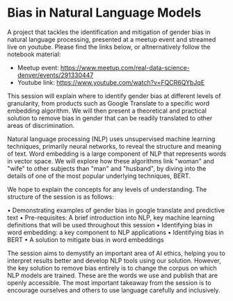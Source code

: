 # Bias in Natural Language Models
A project that tackles the identification and mitigation of gender bias in natural language processing, presented at a meetup event and streamed live on youtube. Please find the links below, or altnernatively follow the notebook material:
* Meetup event: https://www.meetup.com/real-data-science-denver/events/291330447
* Youtube link: https://www.youtube.com/watch?v=FQCR6QYbJqE

This session will explain where to identify gender bias at different levels of granularity, from products such as Google Translate to a specific word embedding algorithm. We will then present a theoretical and practical solution to remove bias in gender that can be readily translated to other areas of discrimination.

Natural language processing (NLP) uses unsupervised machine learning techniques, primarily neural networks, to reveal the structure and meaning of text. Word embedding is a large component of NLP that represents words in vector space. We will explore how these algorithms link "woman" and "wife" to other subjects than "man" and "husband", by diving into the details of one of the most popular underlying techniques, BERT.

We hope to explain the concepts for any levels of understanding. The structure of the session is as follows:

• Demonstrating examples of gender bias in google translate and predictive text
• Pre-requisites: A brief introduction into NLP, key machine learning definitions that will be used throughout this session
• Identifying bias in word embedding: a key component to NLP applications
• Identifying bias in BERT
• A solution to mitigate bias in word embeddings

The session aims to demystify an important area of AI ethics, helping you to interpret results better and develop NLP tools using our solution. However, the key solution to remove bias entirely is to change the corpus on which NLP models are trained. These are the words we use and publish that are openly accessible. The most important takeaway from the session is to encourage ourselves and others to use language carefully and inclusively.
